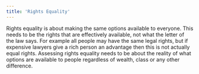 ```yaml
---
title: 'Rights Equality'
---
```


Rights equality is about making the same options available to everyone. This needs to be the rights that are effectively available, not what the letter of the law says. For example all people may have the same legal rights, but if expensive lawyers give a rich person an advantage then this is not actually equal rights. Assessing rights equality needs to be about the reality of what options are available to people regardless of wealth, class or any other difference.
